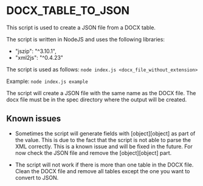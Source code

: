 # DOCX_TABLE_TO_JSON

This script is used to create a JSON file from a DOCX table.

The script is written in NodeJS and uses the following libraries:
  - "jszip": "^3.10.1",
  - "xml2js": "^0.4.23"

The script is used as follows:
    `node index.js <docx_file_without_extension>`

Example:
    `node index.js example`

The script will create a JSON file with the same name as the DOCX file.
The docx file must be in the spec directory where the output will be created.

## Known issues
- Sometimes the script will generate fields with [object][object] as part of the value.
This is due to the fact that the script is not able to parse the XML correctly. This is a known issue and will be fixed in the future. For now check the JSON file and remove the [object][object] part.

- The script will not work if there is more than one table in the DOCX file. Clean the DOCX file and remove all tables except the one you want to convert to JSON.